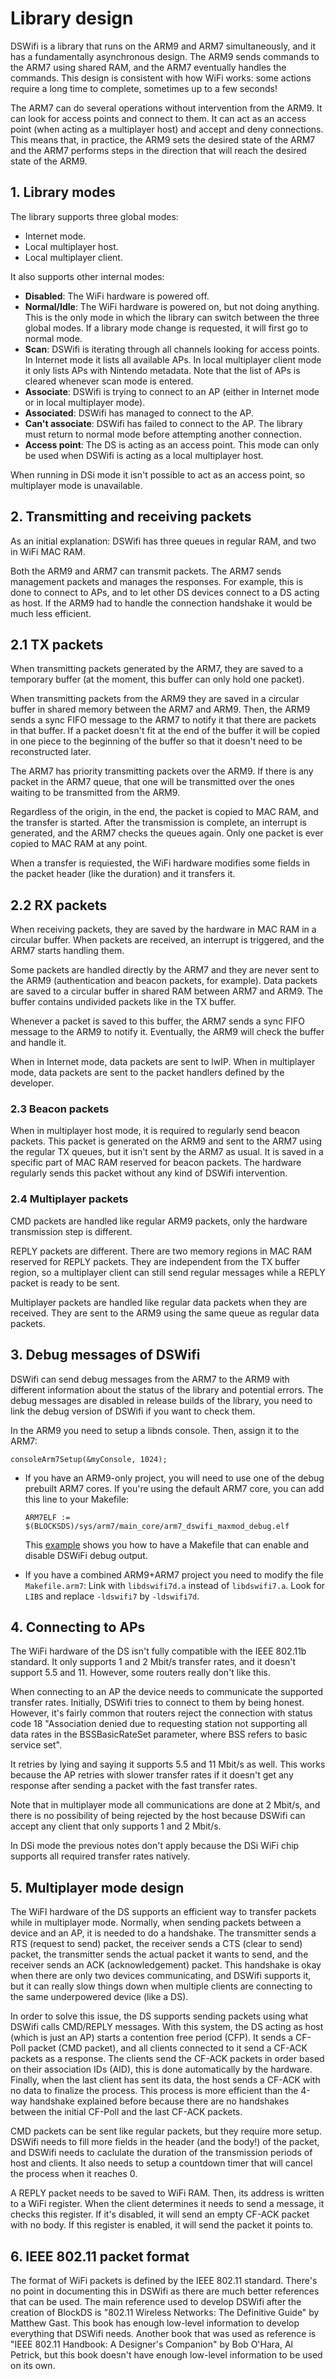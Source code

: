 # Library design

DSWifi is a library that runs on the ARM9 and ARM7 simultaneously, and it has a
fundamentally asynchronous design. The ARM9 sends commands to the ARM7 using
shared RAM, and the ARM7 eventually handles the commands. This design is
consistent with how WiFi works: some actions require a long time to complete,
sometimes up to a few seconds!

The ARM7 can do several operations without intervention from the ARM9. It can
look for access points and connect to them. It can act as an access point (when
acting as a multiplayer host) and accept and deny connections. This means that,
in practice, the ARM9 sets the desired state of the ARM7 and the ARM7 performs
steps in the direction that will reach the desired state of the ARM9.

## 1. Library modes

The library supports three global modes:

- Internet mode.
- Local multiplayer host.
- Local multiplayer client.

It also supports other internal modes:

- **Disabled**: The WiFi hardware is powered off.
- **Normal/Idle**: The WiFi hardware is powered on, but not doing anything. This
  is the only mode in which the library can switch between the three global
  modes. If a library mode change is requested, it will first go to normal mode.
- **Scan**: DSWifi is iterating through all channels looking for access points.
  In Internet mode it lists all available APs. In local multiplayer client mode
  it only lists APs with Nintendo metadata. Note that the list of APs is cleared
  whenever scan mode is entered.
- **Associate**: DSWifi is trying to connect to an AP (either in Internet mode
  or in local multiplayer mode).
- **Associated**: DSWifi has managed to connect to the AP.
- **Can't associate**: DSWifi has failed to connect to the AP. The library must
  return to normal mode before attempting another connection.
- **Access point**: The DS is acting as an access point. This mode can only be
  used when DSWifi is acting as a local multiplayer host.

When running in DSi mode it isn't possible to act as an access point, so
multiplayer mode is unavailable.

## 2. Transmitting and receiving packets

As an initial explanation: DSWifi has three queues in regular RAM, and two in
WiFi MAC RAM.

Both the ARM9 and ARM7 can transmit packets. The ARM7 sends management packets
and manages the responses. For example, this is done to connect to APs, and to
let other DS devices connect to a DS acting as host. If the ARM9 had to handle
the connection handshake it would be much less efficient.

## 2.1 TX packets

When transmitting packets generated by the ARM7, they are saved to a temporary
buffer (at the moment, this buffer can only hold one packet).

When transmitting packets from the ARM9 they are saved in a circular buffer in
shared memory between the ARM7 and ARM9. Then, the ARM9 sends a sync FIFO
message to the ARM7 to notify it that there are packets in that buffer. If a
packet doesn't fit at the end of the buffer it will be copied in one piece to
the beginning of the buffer so that it doesn't need to be reconstructed later.

The ARM7 has priority transmitting packets over the ARM9. If there is any packet
in the ARM7 queue, that one will be transmitted over the ones waiting to be
transmitted from the ARM9.

Regardless of the origin, in the end, the packet is copied to MAC RAM, and the
transfer is started. After the transmission is complete, an interrupt is
generated, and the ARM7 checks the queues again. Only one packet is ever copied
to MAC RAM at any point.

When a transfer is requiested, the WiFi hardware modifies some fields in the
packet header (like the duration) and it transfers it.

## 2.2 RX packets

When receiving packets, they are saved by the hardware in MAC RAM in a circular
buffer. When packets are received, an interrupt is triggered, and the ARM7
starts handling them.

Some packets are handled directly by the ARM7 and they are never sent to the
ARM9 (authentication and beacon packets, for example). Data packets are saved to
a circular buffer in shared RAM between ARM7 and ARM9. The buffer contains
undivided packets like in the TX buffer.

Whenever a packet is saved to this buffer, the ARM7 sends a sync FIFO message to
the ARM9 to notify it. Eventually, the ARM9 will check the buffer and handle it.

When in Internet mode, data packets are sent to lwIP. When in multiplayer mode,
data packets are sent to the packet handlers defined by the developer.

### 2.3 Beacon packets

When in multiplayer host mode, it is required to regularly send beacon packets.
This packet is generated on the ARM9 and sent to the ARM7 using the regular TX
queues, but it isn't sent by the ARM7 as usual. It is saved in a specific part
of MAC RAM reserved for beacon packets. The hardware regularly sends this packet
without any kind of DSWifi intervention.

### 2.4 Multiplayer packets

CMD packets are handled like regular ARM9 packets, only the hardware
transmission step is different.

REPLY packets are different. There are two memory regions in MAC RAM reserved
for REPLY packets. They are independent from the TX buffer region, so a
multiplayer client can still send regular messages while a REPLY packet is ready
to be sent.

Multiplayer packets are handled like regular data packets when they are
received. They are sent to the ARM9 using the same queue as regular data
packets.

## 3. Debug messages of DSWifi

DSWifi can send debug messages from the ARM7 to the ARM9 with different
information about the status of the library and potential errors. The debug
messages are disabled in release builds of the library, you need to link the
debug version of DSWifi if you want to check them.

In the ARM9 you need to setup a libnds console. Then, assign it to the ARM7:
```
consoleArm7Setup(&myConsole, 1024);
```

- If you have an ARM9-only project, you will need to use one of the debug
  prebuilt ARM7 cores. If you're using the default ARM7 core, you can add this
  line to your Makefile:

  ```
  ARM7ELF := $(BLOCKSDS)/sys/arm7/main_core/arm7_dswifi_maxmod_debug.elf
  ```

  This [example](https://github.com/blocksds/sdk/tree/master/examples/dswifi/full_ap_demo_debug)
  shows you how to have a Makefile that can enable and disable DSWiFi debug
  output.

- If you have a combined ARM9+ARM7 project you need to modify the file
  `Makefile.arm7`: Link with `libdswifi7d.a` instead of `libdswifi7.a`. Look for
  `LIBS` and replace `-ldswifi7` by `-ldswifi7d`.

## 4. Connecting to APs

The WiFi hardware of the DS isn't fully compatible with the IEEE 802.11b
standard. It only supports 1 and 2 Mbit/s transfer rates, and it doesn't support
5.5 and 11. However, some routers really don't like this.

When connecting to an AP the device needs to communicate the supported transfer
rates. Initially, DSWifi tries to connect to them by being honest. However, it's
fairly common that routers reject the connection with status code 18
"Association denied due to requesting station not supporting all data rates in
the BSSBasicRateSet parameter, where BSS refers to basic service set".

It retries by lying and saying it supports 5.5 and 11 Mbit/s as well. This works
because the AP retries with slower transfer rates if it doesn't get any response
after sending a packet with the fast transfer rates.

Note that in multiplayer mode all communications are done at 2 Mbit/s, and there
is no possibility of being rejected by the host because DSWifi can accept any
client that only supports 1 and 2 Mbit/s.

In DSi mode the previous notes don't apply because the DSi WiFi chip supports
all required transfer rates natively.

## 5. Multiplayer mode design

The WiFI hardware of the DS supports an efficient way to transfer packets while
in multiplayer mode. Normally, when sending packets between a device and an AP,
it is needed to do a handshake. The transmitter sends a RTS (request to send)
packet, the receiver sends a CTS (clear to send) packet, the transmitter sends
the actual packet it wants to send, and the receiver sends an ACK
(acknowledgement) packet. This handshake is okay when there are only two devices
communicating, and DSWifi supports it, but it can really slow things down when
multiple clients are connecting to the same underpowered device (like a DS).

In order to solve this issue, the DS supports sending packets using what DSWifi
calls CMD/REPLY messages. With this system, the DS acting as host (which is just
an AP) starts a contention free period (CFP). It sends a CF-Poll packet (CMD
packet), and all clients connected to it send a CF-ACK packets as a response.
The clients send the CF-ACK packets in order based on their association IDs
(AID), this is done automatically by the hardware. Finally, when the last client
has sent its data, the host sends a CF-ACK with no data to finalize the process.
This process is more efficient than the 4-way handshake explained before because
there are no handshakes between the initial CF-Poll and the last CF-ACK packets.

CMD packets can be sent like regular packets, but they require more setup.
DSWifi needs to fill more fields in the header (and the body!) of the packet,
and DSWifi needs to caclulate the duration of the transmission periods of host
and clients. It also needs to setup a countdown timer that will cancel the
process when it reaches 0.

A REPLY packet needs to be saved to WiFi RAM. Then, its address is written to a
WiFi register. When the client determines it needs to send a message, it checks
this register. If it's disabled, it will send an empty CF-ACK packet with no
body. If this register is enabled, it will send the packet it points to.

## 6. IEEE 802.11 packet format

The format of WiFi packets is defined by the IEEE 802.11 standard. There's no
point in documenting this in DSWifi as there are much better references that can
be used. The main reference used to develop DSWifi after the creation of BlockDS
is "802.11 Wireless Networks: The Definitive Guide" by Matthew Gast. This book
has enough low-level information to develop everything that DSWifi needs.
Another book that was used as reference is "IEEE 802.11 Handbook: A Designer's
Companion" by Bob O'Hara, Al Petrick, but this book doesn't have enough
low-level information to be used on its own.
